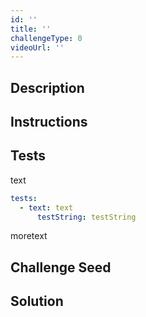 ```yaml
---
id: ''
title: ''
challengeType: 0
videoUrl: ''
---
```


## Description
<section id='description'>
</section>

## Instructions
<section id='instructions'>
</section>

## Tests
<section id='tests'>

text
```yml
tests:
  - text: text
      testString: testString

```
moretext

</section>

## Challenge Seed
<section id='challengeSeed'>

<div id='html-seed'>
</div>

</section>

## Solution
<section id='solution'>
</section>
